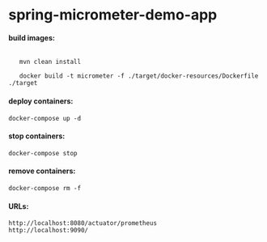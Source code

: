 # spring-micrometer-demo-app

#### build images: 
   
```shell script

   mvn clean install 

   docker build -t micrometer -f ./target/docker-resources/Dockerfile ./target

``` 
#### deploy containers:
    
    docker-compose up -d

#### stop containers:
    
    docker-compose stop

#### remove containers:
    
    docker-compose rm -f
    
#### URLs:
    
    http://localhost:8080/actuator/prometheus
    http://localhost:9090/
